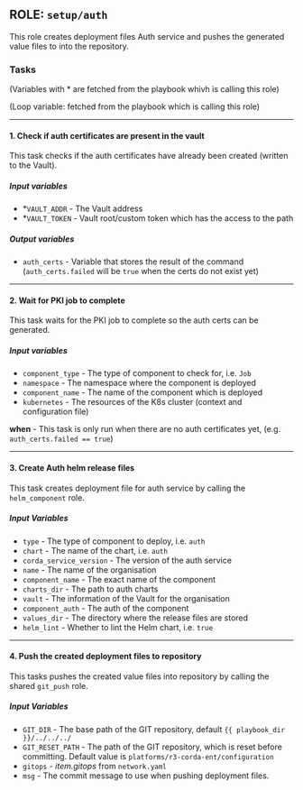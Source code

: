 [//]: # (##############################################################################################)
[//]: # (Copyright Accenture. All Rights Reserved.)
[//]: # (SPDX-License-Identifier: Apache-2.0)
[//]: # (##############################################################################################)

## ROLE: `setup/auth`
This role creates deployment files Auth service and pushes the generated value files to into the repository.

### Tasks
(Variables with * are fetched from the playbook whivh is calling this role)

(Loop variable: fetched from the playbook which is calling this role)

---

#### 1. Check if auth certificates are present in the vault
This task checks if the auth certificates have already been created (written to the Vault).
##### Input variables
- *`VAULT_ADDR` - The Vault address
- *`VAULT_TOKEN` - Vault root/custom token which has the access to the path
##### Output variables
- `auth_certs` - Variable that stores the result of the command (`auth_certs.failed` will be `true` when the certs do not exist yet)

---

#### 2. Wait for PKI job to complete
This task waits for the PKI job to complete so the auth certs can be generated.
##### Input variables
- `component_type` - The type of component to check for, i.e. `Job`
- `namespace` - The namespace where the component is deployed
- `component_name` - The name of the component which is deployed
- `kubernetes` - The resources of the K8s cluster (context and configuration file)

**when** - This task is only run when there are no auth certificates yet, (e.g. `auth_certs.failed == true`)

---

#### 3. Create Auth helm release files
This task creates deployment file for auth service by calling the `helm_component` role.
##### Input Variables
- `type` - The type of component to deploy, i.e. `auth`
- `chart` - The name of the chart, i.e. `auth`
- `corda_service_version` - The version of the auth service
- `name` - The name of the organisation
- `component_name` - The exact name of the component
- `charts_dir` - The path to auth charts
- `vault` - The information of the Vault for the organisation
- `component_auth` - The auth of the component
- `values_dir` - The directory where the release files are stored
- `helm_lint` - Whether to lint the Helm chart, i.e. `true` 

---

#### 4. Push the created deployment files to repository
This tasks pushes the created value files into repository by calling the shared `git_push` role.
##### Input Variables
- `GIT_DIR` - The base path of the GIT repository, default `{{ playbook_dir }}/../../../`
- `GIT_RESET_PATH` - The path of the GIT repository, which is reset before committing. Default value is `platforms/r3-corda-ent/configuration`
- `gitops` - *item.gitops* from `network.yaml`
- `msg` - The commit message to use when pushing deployment files.

